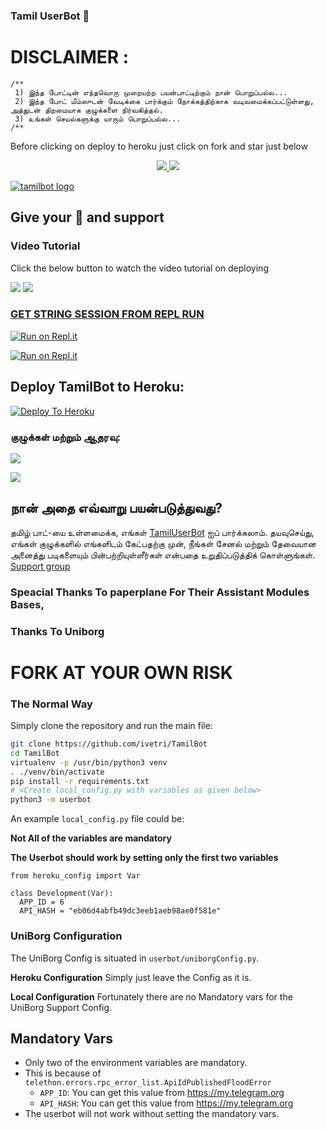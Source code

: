 ### Tamil UserBot 🤖

# DISCLAIMER :
```
/**
 1) இந்த போட்டின் எந்தவொரு முறையற்ற பயன்பாட்டிற்கும் நான் பொறுப்பல்ல...
 2) இந்த போட் மீம்ஸுடன் வேடிக்கை பார்க்கும் நோக்கத்திற்காக வடிவமைக்கப்பட்டுள்ளது,
அத்துடன் திறமையாக குழுக்களை நிர்வகித்தல்.
 3) உங்கள் செயல்களுக்கு யாரும் பொறுப்பல்ல...
/**
```

Before clicking on deploy to heroku just click on fork and star just below

<p align="center">
  <a href="https://github.com/ivetri/tamilbot/fork">
    <img src="https://img.shields.io/github/forks/ivetri/tamilbot?label=Fork&style=social">
    
  </a>
  <a href="https://github.com/ivetri/tamilbot">
    <img src="https://img.shields.io/github/stars/ivetri/tamilbot?style=social">
  </a>
</p>

[![tamilbot logo](https://telegra.ph/file/2790938cacb9aa80d478c.jpg)](https://heroku.com/deploy?template=https://github.com/ivetri/tamilbot)

## Give your 💙 and support 




### Video Tutorial

Click the below button to watch the video tutorial on deploying

<a href="https://youtu.be/blah"><img src="https://img.shields.io/badge/How%20To%20Deploy-blue.svg?logo=Youtube"></a>
<a href="https://youtu.be/blah"><img src="https://img.shields.io/youtube/views/blah?style=social">
    
###  GET STRING SESSION FROM REPL RUN

 [![Run on Repl.it](https://camo.githubusercontent.com/05149b448485553c6f14f6430a45c12dcc79ed3c/68747470733a2f2f7265706c2e69742f62616467652f6769746875622f6a61727669733231303930342f4a6172766973)](https://generatestringsession.ivetri.repl.run/)

 [![Run on Repl.it](https://camo.githubusercontent.com/05149b448485553c6f14f6430a45c12dcc79ed3c/68747470733a2f2f7265706c2e69742f62616467652f6769746875622f6a61727669733231303930342f4a6172766973)](https://repl.it/@ImSaravanakrish/Tamilbot#main.py)

## Deploy TamilBot to Heroku:

[![Deploy To Heroku](https://www.herokucdn.com/deploy/button.svg)](https://dashboard.heroku.com/new?button-url=https%3A%2F%2Fgithub.com%2Fimsaravanakrish%2Ftamilbot%2Ftree%2Fbugs&template=https%3A%2F%2Fgithub.com%2Fimsaravanakrish%2Ftamilbot)

### குழுக்கள் மற்றும் ஆதரவு:

[![](https://camo.githubusercontent.com/e531cdc1dbdcb78f8ffe767875a6b6d33c43e2e0/68747470733a2f2f696d672e736869656c64732e696f2f62616467652f4a6f696e2d54656c656772616d2532304368616e6e656c2d7265642e7376673f6c6f676f3d54656c656772616d)](https://t.me/tamiluserbot)

[![](https://camo.githubusercontent.com/7b0a8bb8af0b2466dd1c38a6c1367ddee45ba266/68747470733a2f2f696d672e736869656c64732e696f2f62616467652f4a6f696e2d54656c656772616d25323047726f75702d626c75652e7376673f6c6f676f3d74656c656772616d)](https://t.me/tamilsupport)

## நான் அதை எவ்வாறு பயன்படுத்துவது?

தமிழ் பாட்-யை உள்ளமைக்க, எங்கள் [TamilUserBot](https://t.me/TamilUserBot) ஐப் பார்க்கலாம்.
தயவுசெய்து, எங்கள் குழுக்களில் எங்களிடம் கேட்பதற்கு முன்,
நீங்கள் சேனல் மற்றும் தேவையான அனைத்து படிகளையும் பின்பற்றியுள்ளீர்கள் என்பதை உறுதிப்படுத்திக் கொள்ளுங்கள்.
[Support group](https://t.me/Tamilsupport)

### Speacial Thanks To paperplane For Their Assistant Modules Bases,
### Thanks To Uniborg

# FORK AT YOUR OWN RISK

### The Normal Way

Simply clone the repository and run the main file:
```sh
git clone https://github.com/ivetri/TamilBot
cd TamilBot
virtualenv -p /usr/bin/python3 venv
. ./venv/bin/activate
pip install -r requirements.txt
# <Create local_config.py with variables as given below>
python3 -m userbot
```

An example `local_config.py` file could be:

**Not All of the variables are mandatory**

__The Userbot should work by setting only the first two variables__

```python3
from heroku_config import Var

class Development(Var):
  APP_ID = 6
  API_HASH = "eb06d4abfb49dc3eeb1aeb98ae0f581e"
```

### UniBorg Configuration

The UniBorg Config is situated in `userbot/uniborgConfig.py`.

**Heroku Configuration**
Simply just leave the Config as it is.

**Local Configuration**
Fortunately there are no Mandatory vars for the UniBorg Support Config.

## Mandatory Vars

- Only two of the environment variables are mandatory.
- This is because of `telethon.errors.rpc_error_list.ApiIdPublishedFloodError`
    - `APP_ID`:   You can get this value from https://my.telegram.org
    - `API_HASH`:   You can get this value from https://my.telegram.org
- The userbot will not work without setting the mandatory vars.
